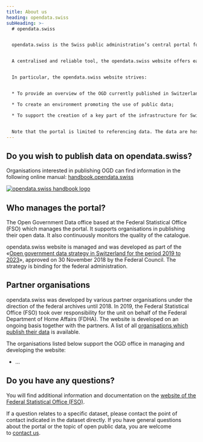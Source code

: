 ```yaml
---
title: About us
heading: opendata.swiss
subHeading: >-
  # opendata.swiss


  opendata.swiss is the Swiss public administration’s central portal for open government data.


  A centralised and reliable tool, the opendata.swiss website offers easy access to the public data of the Confederation, cantons and communes. Where in the public interest, it also keeps a record of third party data – parastate enterprises or private stakeholders carrying out tasks on behalf of the Confederation, cantons or communes – even if the data in question have already been recorded on other websites.


  In particular, the opendata.swiss website strives:


  * To provide an overview of the OGD currently published in Switzerland in order to facilitate an exchange between the data provider and data users;

  * To create an environment promoting the use of public data;

  * To support the creation of a key part of the infrastructure for Swiss data.


  Note that the portal is limited to referencing data. The data are hosted by their owner. This avoids any redundancy. As a general rule, no personal data are published in the scope of open government data. The data are aggregated and anonymised and do not enable the persons concerned to be identified. This is indeed essential in the provision of these data.
---
```

## Do you wish to publish data on opendata.swiss?

Organisations interested in publishing OGD can find information in the following online manual: [handbook.opendata.swiss](/handbook)

[![opendata.swiss handbook logo](/img/handbook_logo.png "opendata.swiss handbook logo")](/handbook)

## Who manages the portal?

The Open Government Data office based at the Federal Statistical Office (FSO) which manages the portal. It supports organisations in publishing their open data. It also continuously monitors the quality of the catalogue.

opendata.swiss website is managed and was developed as part of the «[Open government data strategy in Switzerland for the period 2019 to 2023](https://www.news.admin.ch/de/nsb?id=73188)», approved on 30 November 2018 by the Federal Council. The strategy is binding for the federal administration.

## Partner organisations

opendata.swiss was developed by various partner organisations under the direction of the federal archives until 2018. In 2019, the Federal Statistical Office (FSO) took over responsibility for the unit on behalf of the Federal Department of Home Affairs (FDHA). The website is developed on an ongoing basis together with the partners. A list of all [organisations which publish their data](http://localhost:3000/en/organisations) is available.

The organisations listed below support the OGD office in managing and developing the website:

* ...

## Do you have any questions?

You will find additional information and documentation on the [website of the Federal Statistical Office (FSO)](https://www.bfs.admin.ch/bfs/en/home/services/ogd/documentation.html).

If a question relates to a specific dataset, please contact the point of contact indicated in the dataset directly. If you have general questions about the portal or the topic of open public data, you are welcome to [contact us](http://localhost:3000/en/contact).
